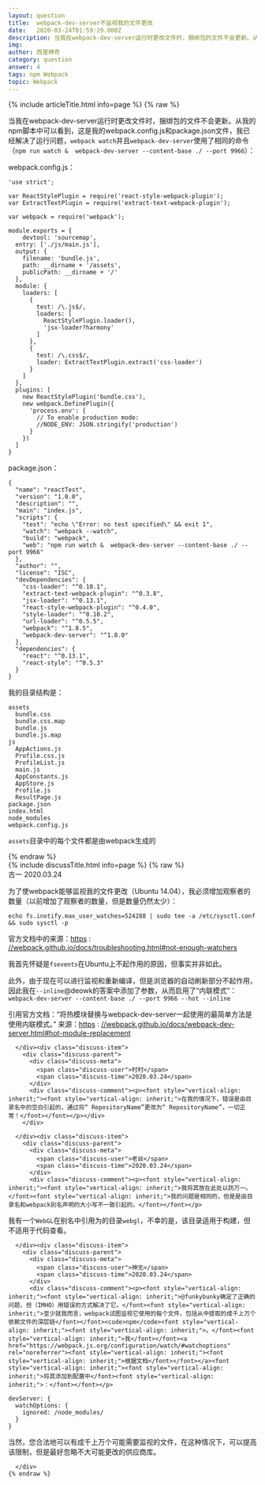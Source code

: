 ```yaml
---
layout: question
title:  webpack-dev-server不监视我的文件更改
date:   2020-03-24T01:59:29.000Z
description: 当我在webpack-dev-server运行时更改文件时，捆绑包的文件不会更新。从我的npm脚本中可以看到，这是我的webpack.config.js和...
img: 
author: 西里神奇
category: question
answer: 4
tags: npm Webpack
topic: Webpack
---
```

<div class="article-root">
  <div class="article">
    {% include articleTitle.html info=page %}
    {% raw %}
    <div class="article-content"><p><font style="vertical-align: inherit;"><font style="vertical-align: inherit;">当我在webpack-dev-server运行时更改文件时，捆绑包的文件不会更新。</font><font style="vertical-align: inherit;">从我的npm脚本中可以看到，这是我的webpack.config.js和package.json文件，我已经解决了运行问题，</font></font><code>webpack watch</code><font style="vertical-align: inherit;"><font style="vertical-align: inherit;">并且</font></font><code>webpack-dev-server</code><font style="vertical-align: inherit;"><font style="vertical-align: inherit;">使用了相同的命令（</font></font><code>npm run watch &amp;  webpack-dev-server --content-base ./ --port 9966</code><font style="vertical-align: inherit;"><font style="vertical-align: inherit;">）：</font></font></p>

<p><font style="vertical-align: inherit;"><font style="vertical-align: inherit;">webpack.config.js：</font></font></p>

<pre><code>'use strict';<font></font>
<font></font>
var ReactStylePlugin = require('react-style-webpack-plugin');<font></font>
var ExtractTextPlugin = require('extract-text-webpack-plugin');<font></font>
<font></font>
var webpack = require('webpack');<font></font>
<font></font>
module.exports = {<font></font>
    devtool: 'sourcemap',<font></font>
  entry: ['./js/main.js'],<font></font>
  output: {<font></font>
    filename: 'bundle.js',<font></font>
    path: __dirname + '/assets',<font></font>
    publicPath: __dirname + '/'<font></font>
  },<font></font>
  module: {<font></font>
    loaders: [<font></font>
      {<font></font>
        test: /\.js$/,<font></font>
        loaders: [<font></font>
          ReactStylePlugin.loader(),<font></font>
          'jsx-loader?harmony'<font></font>
        ]<font></font>
      },<font></font>
      {<font></font>
        test: /\.css$/,<font></font>
        loader: ExtractTextPlugin.extract('css-loader')<font></font>
      }<font></font>
    ]<font></font>
  },<font></font>
  plugins: [<font></font>
    new ReactStylePlugin('bundle.css'),<font></font>
    new webpack.DefinePlugin({<font></font>
      'process.env': {<font></font>
        // To enable production mode:<font></font>
        //NODE_ENV: JSON.stringify('production')<font></font>
      }<font></font>
    })<font></font>
  ]<font></font>
}<font></font>
</code></pre>

<p><font style="vertical-align: inherit;"><font style="vertical-align: inherit;">package.json：</font></font></p>

<pre><code>{<font></font>
  "name": "reactTest",<font></font>
  "version": "1.0.0",<font></font>
  "description": "",<font></font>
  "main": "index.js",<font></font>
  "scripts": {<font></font>
    "test": "echo \"Error: no test specified\" &amp;&amp; exit 1",<font></font>
    "watch": "webpack --watch",<font></font>
    "build": "webpack",<font></font>
    "web": "npm run watch &amp;  webpack-dev-server --content-base ./ --port 9966"<font></font>
  },<font></font>
  "author": "",<font></font>
  "license": "ISC",<font></font>
  "devDependencies": {<font></font>
    "css-loader": "^0.10.1",<font></font>
    "extract-text-webpack-plugin": "^0.3.8",<font></font>
    "jsx-loader": "^0.13.1",<font></font>
    "react-style-webpack-plugin": "^0.4.0",<font></font>
    "style-loader": "^0.10.2",<font></font>
    "url-loader": "^0.5.5",<font></font>
    "webpack": "^1.8.5",<font></font>
    "webpack-dev-server": "^1.8.0"<font></font>
  },<font></font>
  "dependencies": {<font></font>
    "react": "^0.13.1",<font></font>
    "react-style": "^0.5.3"<font></font>
  }<font></font>
}<font></font>
</code></pre>

<p><font style="vertical-align: inherit;"><font style="vertical-align: inherit;">我的目录结构是：</font></font></p>

<pre><code>assets  <font></font>
  bundle.css<font></font>
  bundle.css.map    <font></font>
  bundle.js <font></font>
  bundle.js.map <font></font>
js<font></font>
  AppActions.js<font></font>
  Profile.css.js<font></font>
  ProfileList.js<font></font>
  main.js<font></font>
  AppConstants.js<font></font>
  AppStore.js       <font></font>
  Profile.js<font></font>
  ResultPage.js     <font></font>
package.json<font></font>
index.html<font></font>
node_modules<font></font>
webpack.config.js<font></font>
</code></pre>

<p><font style="vertical-align: inherit;"></font><code>assets</code><font style="vertical-align: inherit;"><font style="vertical-align: inherit;">目录中的</font><font style="vertical-align: inherit;">每个文件</font><font style="vertical-align: inherit;">都是由webpack生成的</font></font></p></div>
    {% endraw %}
  </div>

  <div class="discuss-wrapper">
    {% include discussTitle.html info=page %}
    {% raw %}
    <div class="discuss-item">
        <div class="discuss-parent">
          <div class="discuss-meta">
            <span class="discuss-user">古一</span>
            <span class="discuss-time">2020.03.24</span>
          </div>
          <div class="discuss-comment"><p><font style="vertical-align: inherit;"><font style="vertical-align: inherit;">为了使webpack能够监视我的文件更改（Ubuntu 14.04），我必须增加观察者的数量（以前增加了观察者的数量，但是数量仍然太少）：</font></font></p>

<p><code>echo fs.inotify.max_user_watches=524288 | sudo tee -a /etc/sysctl.conf &amp;&amp; sudo sysctl -p</code></p>

<p><font style="vertical-align: inherit;"><font style="vertical-align: inherit;">官方文档中的来源：</font><a href="https://webpack.github.io/docs/troubleshooting.html#not-enough-watchers" rel="noreferrer"><font style="vertical-align: inherit;">https</font></a><font style="vertical-align: inherit;"> : </font></font><a href="https://webpack.github.io/docs/troubleshooting.html#not-enough-watchers" rel="noreferrer"><font style="vertical-align: inherit;"><font style="vertical-align: inherit;">//webpack.github.io/docs/troubleshooting.html#not-enough-watchers</font></font></a></p>

<p><font style="vertical-align: inherit;"><font style="vertical-align: inherit;">我首先怀疑是</font></font><code>fsevents</code><font style="vertical-align: inherit;"><font style="vertical-align: inherit;">在Ubuntu上不起作用</font><font style="vertical-align: inherit;">的原因</font><font style="vertical-align: inherit;">，但事实并非如此。</font></font></p>

<p><font style="vertical-align: inherit;"><font style="vertical-align: inherit;">此外，由于现在可以进行监视和重新编译，但是浏览器的自动刷新部分不起作用，因此我在</font></font><code>--inline</code><font style="vertical-align: inherit;"><font style="vertical-align: inherit;">@deowk的答案中</font><font style="vertical-align: inherit;">添加了</font><font style="vertical-align: inherit;">参数，从而启用了“内联模式”：
</font></font><code>webpack-dev-server --content-base ./ --port 9966 --hot --inline</code></p>

<p><font style="vertical-align: inherit;"><font style="vertical-align: inherit;">引用官方文档：“将热模块替换与webpack-dev-server一起使用的最简单方法是使用内联模式。” </font><font style="vertical-align: inherit;">来源：</font><a href="https://webpack.github.io/docs/webpack-dev-server.html#hot-module-replacement" rel="noreferrer"><font style="vertical-align: inherit;">https</font></a><font style="vertical-align: inherit;"> : </font></font><a href="https://webpack.github.io/docs/webpack-dev-server.html#hot-module-replacement" rel="noreferrer"><font style="vertical-align: inherit;"><font style="vertical-align: inherit;">//webpack.github.io/docs/webpack-dev-server.html#hot-module-replacement</font></font></a></p></div>
        </div>
        
      </div><div class="discuss-item">
        <div class="discuss-parent">
          <div class="discuss-meta">
            <span class="discuss-user">村村</span>
            <span class="discuss-time">2020.03.24</span>
          </div>
          <div class="discuss-comment"><p><font style="vertical-align: inherit;"><font style="vertical-align: inherit;">在我的情况下，错误是由目录名中的空白引起的，通过将“ RepositoryName”更改为“ RepositoryName”，一切正常！</font></font></p></div>
        </div>
        
      </div><div class="discuss-item">
        <div class="discuss-parent">
          <div class="discuss-meta">
            <span class="discuss-user">老丝</span>
            <span class="discuss-time">2020.03.24</span>
          </div>
          <div class="discuss-comment"><p><font style="vertical-align: inherit;"><font style="vertical-align: inherit;">我将其放在此处以防万一。</font><font style="vertical-align: inherit;">我的问题是相同的，但是是由目录名和webpack别名声明的大小写不一致引起的。</font></font></p>

<p><font style="vertical-align: inherit;"><font style="vertical-align: inherit;">我有一个</font></font><code>WebGL</code><font style="vertical-align: inherit;"><font style="vertical-align: inherit;">在别名中引用</font><font style="vertical-align: inherit;">为的</font><font style="vertical-align: inherit;">目录</font></font><code>webgl</code><font style="vertical-align: inherit;"><font style="vertical-align: inherit;">，不幸的</font><font style="vertical-align: inherit;">是</font><font style="vertical-align: inherit;">，</font><font style="vertical-align: inherit;">该</font><font style="vertical-align: inherit;">目录</font><font style="vertical-align: inherit;">适用于构建，但不适用于代码查看。</font></font></p></div>
        </div>
        
      </div><div class="discuss-item">
        <div class="discuss-parent">
          <div class="discuss-meta">
            <span class="discuss-user">神无</span>
            <span class="discuss-time">2020.03.24</span>
          </div>
          <div class="discuss-comment"><p><font style="vertical-align: inherit;"><font style="vertical-align: inherit;">@funkybunky确定了正确的问题，但（IMHO）用错误的方式解决了它。</font><font style="vertical-align: inherit;">至少就我而言，webpack试图监视它使用的每个文件，包括从中提取的成千上万个依赖文件的深层链</font></font><code>npm</code><font style="vertical-align: inherit;"><font style="vertical-align: inherit;">。</font><font style="vertical-align: inherit;">我</font></font><a href="https://webpack.js.org/configuration/watch/#watchoptions" rel="noreferrer"><font style="vertical-align: inherit;"><font style="vertical-align: inherit;">根据文档</font></font></a><font style="vertical-align: inherit;"><font style="vertical-align: inherit;">将其添加到配置中</font><font style="vertical-align: inherit;">：</font></font></p>

<pre><code>devServer: {<font></font>
  watchOptions: {<font></font>
    ignored: /node_modules/<font></font>
  }<font></font>
}<font></font>
</code></pre>

<p><font style="vertical-align: inherit;"><font style="vertical-align: inherit;">当然，您合法地可以有成千上万个可能需要监视的文件，在这种情况下，可以提高该限制，但是最好忽略不大可能更改的供应商库。</font></font></p></div>
        </div>
        
      </div>
    {% endraw %}
  </div>
<div>

